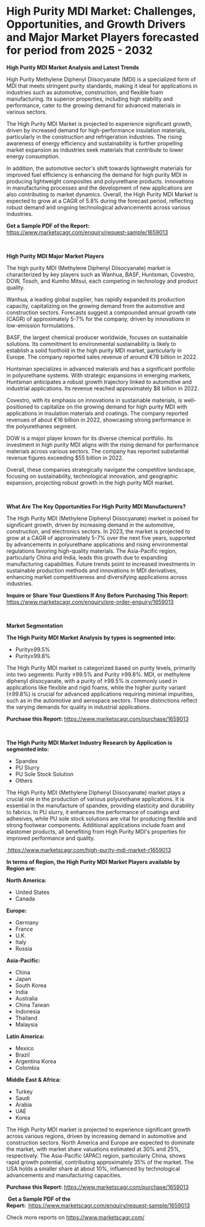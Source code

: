 <p><h1>High Purity MDI Market: Challenges, Opportunities, and Growth Drivers and Major Market Players forecasted for period from 2025 - 2032</h1></p><p><strong>High Purity MDI Market Analysis and Latest Trends</strong></p>
<p><p>High Purity Methylene Diphenyl Diisocyanate (MDI) is a specialized form of MDI that meets stringent purity standards, making it ideal for applications in industries such as automotive, construction, and flexible foam manufacturing. Its superior properties, including high stability and performance, cater to the growing demand for advanced materials in various sectors.</p><p>The High Purity MDI Market is projected to experience significant growth, driven by increased demand for high-performance insulation materials, particularly in the construction and refrigeration industries. The rising awareness of energy efficiency and sustainability is further propelling market expansion as industries seek materials that contribute to lower energy consumption.</p><p>In addition, the automotive sector's shift towards lightweight materials for improved fuel efficiency is enhancing the demand for high purity MDI in producing lightweight composites and polyurethane products. Innovations in manufacturing processes and the development of new applications are also contributing to market dynamics. Overall, the High Purity MDI Market is expected to grow at a CAGR of 5.8% during the forecast period, reflecting robust demand and ongoing technological advancements across various industries.</p></p>
<p><strong>Get a Sample PDF of the Report:&nbsp;</strong> <a href="https://www.marketscagr.com/enquiry/request-sample/1659013?utm_campaign=2476&utm_medium=2&utm_source=Github&utm_content=ia&utm_term=23032025&utm_id=high-purity-mdi">https://www.marketscagr.com/enquiry/request-sample/1659013</a></p>
<p>&nbsp;</p>
<p><strong>High Purity MDI Major Market Players</strong></p>
<p><p>The high purity MDI (Methylene Diphenyl Diisocyanate) market is characterized by key players such as Wanhua, BASF, Huntsman, Covestro, DOW, Tosoh, and Kumho Mitsui, each competing in technology and product quality. </p><p>Wanhua, a leading global supplier, has rapidly expanded its production capacity, capitalizing on the growing demand from the automotive and construction sectors. Forecasts suggest a compounded annual growth rate (CAGR) of approximately 5-7% for the company, driven by innovations in low-emission formulations.</p><p>BASF, the largest chemical producer worldwide, focuses on sustainable solutions. Its commitment to environmental sustainability is likely to establish a solid foothold in the high purity MDI market, particularly in Europe. The company reported sales revenue of around €78 billion in 2022.</p><p>Huntsman specializes in advanced materials and has a significant portfolio in polyurethane systems. With strategic expansions in emerging markets, Huntsman anticipates a robust growth trajectory linked to automotive and industrial applications. Its revenue reached approximately $8 billion in 2022.</p><p>Covestro, with its emphasis on innovations in sustainable materials, is well-positioned to capitalize on the growing demand for high purity MDI with applications in insulation materials and coatings. The company reported revenues of about €16 billion in 2022, showcasing strong performance in the polyurethanes segment.</p><p>DOW is a major player known for its diverse chemical portfolio. Its investment in high purity MDI aligns with the rising demand for performance materials across various sectors. The company has reported substantial revenue figures exceeding $55 billion in 2022.</p><p>Overall, these companies strategically navigate the competitive landscape, focusing on sustainability, technological innovation, and geographic expansion, projecting robust growth in the high purity MDI market.</p></p>
<p>&nbsp;</p>
<p><strong>What Are The Key Opportunities For High Purity MDI Manufacturers?</strong></p>
<p><p>The High Purity MDI (Methylene Diphenyl Diisocyanate) market is poised for significant growth, driven by increasing demand in the automotive, construction, and electronics sectors. In 2023, the market is projected to grow at a CAGR of approximately 5-7% over the next five years, supported by advancements in polyurethane applications and rising environmental regulations favoring high-quality materials. The Asia-Pacific region, particularly China and India, leads this growth due to expanding manufacturing capabilities. Future trends point to increased investments in sustainable production methods and innovations in MDI derivatives, enhancing market competitiveness and diversifying applications across industries.</p></p>
<p><strong>Inquire or Share Your Questions If Any Before Purchasing This Report:</strong> <a href="https://www.marketscagr.com/enquiry/pre-order-enquiry/1659013?utm_campaign=2476&utm_medium=2&utm_source=Github&utm_content=ia&utm_term=23032025&utm_id=high-purity-mdi">https://www.marketscagr.com/enquiry/pre-order-enquiry/1659013</a></p>
<p>&nbsp;</p>
<p><strong>Market Segmentation</strong></p>
<p><strong>The High Purity MDI Market Analysis by types is segmented into:</strong></p>
<p><ul><li>Purity≥99.5%</li><li>Purity≥99.8%</li></ul></p>
<p><p>The High Purity MDI market is categorized based on purity levels, primarily into two segments: Purity ≥99.5% and Purity ≥99.8%. MDI, or methylene diphenyl diisocyanate, with a purity of ≥99.5% is commonly used in applications like flexible and rigid foams, while the higher purity variant (≥99.8%) is crucial for advanced applications requiring minimal impurities, such as in the automotive and aerospace sectors. These distinctions reflect the varying demands for quality in industrial applications.</p></p>
<p><strong>Purchase this Report:&nbsp;</strong><a href="https://www.marketscagr.com/purchase/1659013?utm_campaign=2476&utm_medium=2&utm_source=Github&utm_content=ia&utm_term=23032025&utm_id=high-purity-mdi">https://www.marketscagr.com/purchase/1659013</a></p>
<p>&nbsp;</p>
<p><strong>The High Purity MDI Market Industry Research by Application is segmented into:</strong></p>
<p><ul><li>Spandex</li><li>PU Slurry</li><li>PU Sole Stock Solution</li><li>Others</li></ul></p>
<p><p>The High Purity MDI (Methylene Diphenyl Diisocyanate) market plays a crucial role in the production of various polyurethane applications. It is essential in the manufacture of spandex, providing elasticity and durability to fabrics. In PU slurry, it enhances the performance of coatings and adhesives, while PU sole stock solutions are vital for producing flexible and strong footwear components. Additional applications include foam and elastomer products, all benefiting from High Purity MDI's properties for improved performance and quality.</p></p>
<p><a href="https://www.marketscagr.com/high-purity-mdi-market-r1659013?utm_campaign=2476&utm_medium=2&utm_source=Github&utm_content=ia&utm_term=23032025&utm_id=high-purity-mdi">&nbsp;https://www.marketscagr.com/high-purity-mdi-market-r1659013</a></p>
<p><strong>In terms of Region, the High Purity MDI Market Players available by Region are:</strong></p>
<p>
    <p> <strong> North America: </strong>
        <ul>
            <li>United States</li>
            <li>Canada</li>
        </ul>
        </p> 
    <p> <strong> Europe: </strong>
        <ul>
            <li>Germany</li>
            <li>France</li>
            <li>U.K.</li>
            <li>Italy</li>
            <li>Russia</li>
        </ul>
        </p> 
    <p> <strong> Asia-Pacific: </strong>
        <ul>
            <li>China</li>
            <li>Japan</li>
            <li>South Korea</li>
            <li>India</li>
            <li>Australia</li>
            <li>China Taiwan</li>
            <li>Indonesia</li>
            <li>Thailand</li>
            <li>Malaysia</li>
        </ul>
        </p> 
    <p> <strong> Latin America: </strong>
        <ul>
            <li>Mexico</li>
            <li>Brazil</li>
            <li>Argentina Korea</li>
            <li>Colombia</li>
        </ul>
        </p> 
    <p> <strong> Middle East & Africa: </strong>
        <ul>
            <li>Turkey</li>
            <li>Saudi</li>
            <li>Arabia</li>
            <li>UAE</li>
            <li>Korea</li>
        </ul>
    </p>
    </p>
<p><p>The High Purity MDI market is projected to experience significant growth across various regions, driven by increasing demand in automotive and construction sectors. North America and Europe are expected to dominate the market, with market share valuations estimated at 30% and 25%, respectively. The Asia-Pacific (APAC) region, particularly China, shows rapid growth potential, contributing approximately 35% of the market. The USA holds a smaller share at about 10%, influenced by technological advancements and manufacturing capacities.</p></p>
<p><strong>Purchase this Report: </strong><a href="https://www.marketscagr.com/purchase/1659013?utm_campaign=2476&utm_medium=2&utm_source=Github&utm_content=ia&utm_term=23032025&utm_id=high-purity-mdi">https://www.marketscagr.com/purchase/1659013</a></p>
<p>&nbsp;<strong>Get a Sample PDF of the Report:&nbsp;&nbsp;</strong><a href="https://www.marketscagr.com/enquiry/request-sample/1659013?utm_campaign=2476&utm_medium=2&utm_source=Github&utm_content=ia&utm_term=23032025&utm_id=high-purity-mdi">https://www.marketscagr.com/enquiry/request-sample/1659013</a></p>
<p><strong></strong></p>
<p>Check more reports on <a href="https://www.marketscagr.com/?utm_campaign=2476&utm_medium=2&utm_source=Github&utm_content=ia&utm_term=23032025&utm_id=high-purity-mdi">https://www.marketscagr.com/</a></p>